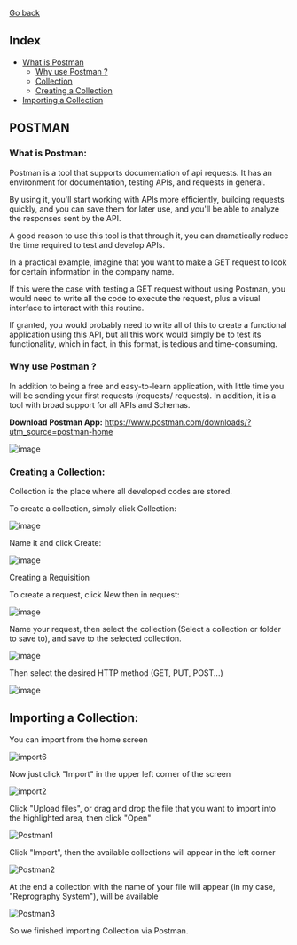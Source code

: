 <div>
  <p><a href="https://github.com/Squad-Back-End/reprography-nodejs/blob/master/docs/rest_api_client/README.md">Go back</a></p>
</div>

 ## Index
 - [What is Postman](#WhatIsPostman)
     - [Why use Postman ?](#WhyUsePostman)
     - [Collection](https://github.com/Squad-Back-End/reprography-nodejs/blob/3606d4b28179c114f7f759dc36be8609d7a6b56e/docs/rest_api_client/postman/Reprography%20System.postman_collection.json)
     - [Creating a Collection](#CreatingACollection)
 - [Importing a Collection](#ImportingACollection)

## POSTMAN

### <a name="WhatIsPostman"></a> What is Postman:

Postman is a tool that supports documentation of api requests. It has an environment for documentation, testing APIs, and requests in general.

By using it, you'll start working with APIs more efficiently, building requests quickly, and you can save them for later use, and you'll be able to analyze the responses sent by the API.

A good reason to use this tool is that through it, you can dramatically reduce the time required to test and develop APIs.

In a practical example, imagine that you want to make a GET request to look for certain information in the company name.

If this were the case with testing a GET request without using Postman, you would need to write all the code to execute the request, plus a visual interface to interact with this routine.

If granted, you would probably need to write all of this to create a functional application using this API, but all this work would simply be to test its functionality, which in fact, in this format, is tedious and time-consuming.

### <a name="WhyUsePostman"></a> Why use Postman ?

In addition to being a free and easy-to-learn application, with little time you will be sending your first requests (requests/ requests). In addition, it is a tool with broad support for all APIs and Schemas.

**Download Postman App:** https://www.postman.com/downloads/?utm_source=postman-home

![image](https://user-images.githubusercontent.com/71888050/142628036-780b4135-ce4b-4602-98fa-02969972ef8b.png)

### <a name="CreatingACollection"></a> Creating a Collection:

Collection is the place where all developed codes are stored.

To create a collection, simply click Collection:

![image](https://user-images.githubusercontent.com/71888050/142628476-bef75124-d3d1-401d-9e9f-e4f50a182030.png)

Name it and click Create:

![image](https://user-images.githubusercontent.com/71888050/142628517-ff8b1253-b4e6-4e25-ac66-0964424f1b13.png)

Creating a Requisition

To create a request, click New then in request:

![image](https://user-images.githubusercontent.com/71888050/142628575-a4070117-45e2-4e74-b5b8-ec969ae9495c.png)

Name your request, then select the collection (Select a collection or folder to save to), and save to the selected collection.

![image](https://user-images.githubusercontent.com/71888050/142628632-c4b5dd99-259b-4d43-bd36-7253558d10f8.png)

Then select the desired HTTP method (GET, PUT, POST...)

![image](https://user-images.githubusercontent.com/71888050/142628688-46398c3e-1642-48ff-9f92-36d389ceeed4.png)

## <a name="ImportingACollection"></a> Importing a Collection:

You can import from the home screen

![import6](https://user-images.githubusercontent.com/71890228/142638750-ae4c91fd-1fc0-45f2-9456-d5956a4569d4.png)

Now just click "Import" in the upper left corner of the screen

![import2](https://user-images.githubusercontent.com/71890228/142635964-49db79fc-86d1-4797-8b3a-d84ccd63217c.png)

Click "Upload files", or drag and drop the file that you want to import into the highlighted area, then click "Open"

![Postman1](https://user-images.githubusercontent.com/71890228/143041768-34a89193-604f-4a69-8f61-fb2f26cbc214.png)

Click "Import", then the available collections will appear in the left corner

![Postman2](https://user-images.githubusercontent.com/71890228/143042027-4df6885c-efa9-44e2-9b77-1d4dd80c8235.png)

At the end a collection with the name of your file will appear (in my case, "Reprography System"), will be available

![Postman3](https://user-images.githubusercontent.com/71890228/143042764-e395bc87-ccd5-4056-a3ee-71e0dd7fe2f3.png)

So we finished importing Collection via Postman.

